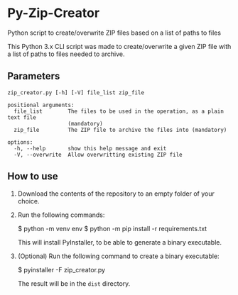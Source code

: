 # Py-Zip-Creator
Python script to create/overwrite ZIP files based on a list of paths to files

This Python 3.x CLI script was made to create/overwrite a given ZIP file with a list of paths to files needed to archive.

## Parameters

    zip_creator.py [-h] [-V] file_list zip_file
    
    positional arguments:
      file_list        The files to be used in the operation, as a plain text file
                       (mandatory)
      zip_file         The ZIP file to archive the files into (mandatory)
    
    options:
      -h, --help       show this help message and exit
      -V, --overwrite  Allow overwritting existing ZIP file

## How to use

1. Download the contents of the repository to an empty folder of your choice.
2. Run the following commands:

    $ python -m venv env
    $ python -m pip install -r requirements.txt

   This will install PyInstaller, to be able to generate a binary executable.
3. (Optional) Run the following command to create a binary executable:

    $ pyinstaller -F zip_creator.py

   The result will be in the `dist` directory.
